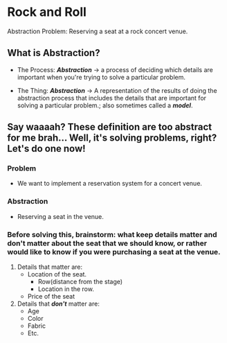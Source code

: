 # Rock and Roll
Abstraction Problem: Reserving a seat at a rock concert venue.

## What is Abstraction?
- The Process: ***Abstraction*** → a process of deciding which details are important when you're trying to solve a particular problem.

- The Thing: ***Abstraction*** → A representation of the results of doing the abstraction process that includes the details that are important for solving a particular problem.; also sometimes called a ***model***.

## Say waaaah? These definition are too abstract for me brah... Well, it's solving problems, right? Let's do one now!

### Problem
- We want to implement a reservation system for a concert venue.

### Abstraction
- Reserving a seat in the venue.

### Before solving this, brainstorm: what keep details matter and don't matter about the seat that we should know, or rather would like to know if you were purchasing a seat at the venue.
1. Details that matter are:
    - Location of the seat.
        - Row(distance from the stage)
        - Location in the row.
    - Price of the seat
2. Details that ***don't*** matter are:
    - Age
    - Color
    - Fabric
    - Etc.